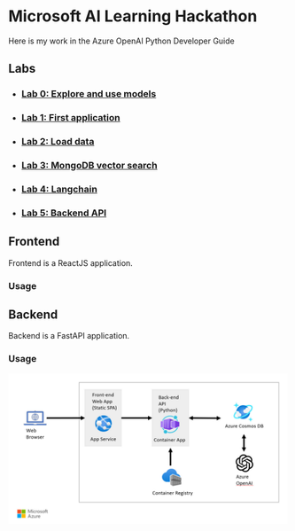 # Microsoft AI Learning Hackathon

Here is my work in the Azure OpenAI Python Developer Guide

## Labs

- ### [Lab 0: Explore and use models](/Labs/lab_0_explore_and_use_models.ipynb)
- ### [Lab 1: First application](/Labs/lab_1_first_application.ipynb)
- ### [Lab 2: Load data](/Labs/lab_2_load_data.ipynb)
- ### [Lab 3: MongoDB vector search](/Labs/lab_3_mongodb_vector_search.ipynb)
- ### [Lab 4: Langchain](/Labs/lab_4_langchain.ipynb)
- ### [Lab 5: Backend API](/Labs/lab_5_backend_api.ipynb)

## Frontend

Frontend is a ReactJS application.

### Usage

## Backend

Backend is a FastAPI application.

### Usage

![Azure Cosmos DB + Azure OpenAI Python Developer Guide Architecture Diagram](/Guide/06_Provision_Azure_Resources/media/architecture.jpg)
